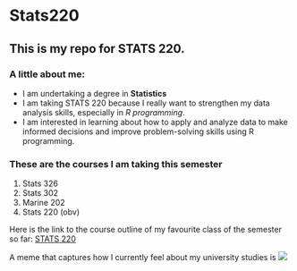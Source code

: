 # Stats220

## This is my repo for STATS 220. 

### A little about me: 

- I am undertaking a degree in **Statistics**
- I am taking STATS 220 because I really want to strengthen my data analysis skills, especially in *R programming*.
- I am interested in learning about how to apply and analyze data to make informed decisions and improve problem-solving skills using R programming.

### These are the courses I am taking this semester
1. Stats 326
2. Stats 302
3. Marine 202
4. Stats 220 (obv)

Here is the link to the course outline of my favourite class of the semester so far: [STATS 220](https://courseoutline.auckland.ac.nz/dco/course/STATS/220/1213/)

A meme that captures how I currently feel about my university studies is ![](https://media1.tenor.com/m/QNt5NZmzF_oAAAAd/aadit314-aadit.gif)
